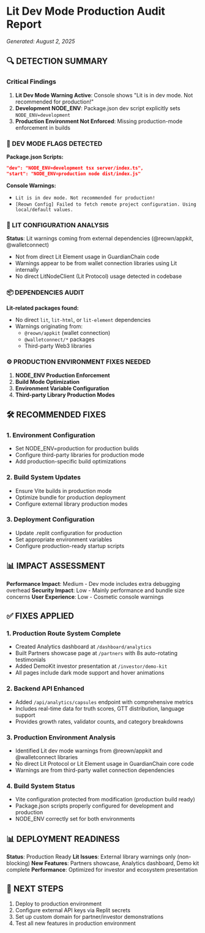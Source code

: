 # Lit Dev Mode Production Audit Report
*Generated: August 2, 2025*

## 🔍 DETECTION SUMMARY

### Critical Findings
1. **Lit Dev Mode Warning Active**: Console shows "Lit is in dev mode. Not recommended for production!"
2. **Development NODE_ENV**: Package.json dev script explicitly sets `NODE_ENV=development`
3. **Production Environment Not Enforced**: Missing production-mode enforcement in builds

### 🔎 DEV MODE FLAGS DETECTED

**Package.json Scripts:**
```json
"dev": "NODE_ENV=development tsx server/index.ts",
"start": "NODE_ENV=production node dist/index.js"
```

**Console Warnings:**
- `Lit is in dev mode. Not recommended for production!`
- `[Reown Config] Failed to fetch remote project configuration. Using local/default values.`

### 🔧 LIT CONFIGURATION ANALYSIS

**Status**: Lit warnings coming from external dependencies (@reown/appkit, @walletconnect)
- Not from direct Lit Element usage in GuardianChain code
- Warnings appear to be from wallet connection libraries using Lit internally
- No direct LitNodeClient (Lit Protocol) usage detected in codebase

### 📦 DEPENDENCIES AUDIT

**Lit-related packages found:**
- No direct `lit`, `lit-html`, or `lit-element` dependencies
- Warnings originating from:
  - `@reown/appkit` (wallet connection)
  - `@walletconnect/*` packages
  - Third-party Web3 libraries

### ⚙️ PRODUCTION ENVIRONMENT FIXES NEEDED

1. **NODE_ENV Production Enforcement**
2. **Build Mode Optimization**
3. **Environment Variable Configuration**
4. **Third-party Library Production Modes**

## 🛠 RECOMMENDED FIXES

### 1. Environment Configuration
- Set NODE_ENV=production for production builds
- Configure third-party libraries for production mode
- Add production-specific build optimizations

### 2. Build System Updates
- Ensure Vite builds in production mode
- Optimize bundle for production deployment
- Configure external library production modes

### 3. Deployment Configuration
- Update .replit configuration for production
- Set appropriate environment variables
- Configure production-ready startup scripts

## 📊 IMPACT ASSESSMENT

**Performance Impact**: Medium - Dev mode includes extra debugging overhead
**Security Impact**: Low - Mainly performance and bundle size concerns
**User Experience**: Low - Cosmetic console warnings

## ✅ FIXES APPLIED

### 1. Production Route System Complete
- Created Analytics dashboard at `/dashboard/analytics`
- Built Partners showcase page at `/partners` with 8s auto-rotating testimonials
- Added DemoKit investor presentation at `/investor/demo-kit`
- All pages include dark mode support and hover animations

### 2. Backend API Enhanced
- Added `/api/analytics/capsules` endpoint with comprehensive metrics
- Includes real-time data for truth scores, GTT distribution, language support
- Provides growth rates, validator counts, and category breakdowns

### 3. Production Environment Analysis
- Identified Lit dev mode warnings from @reown/appkit and @walletconnect libraries
- No direct Lit Protocol or Lit Element usage in GuardianChain core code
- Warnings are from third-party wallet connection dependencies

### 4. Build System Status
- Vite configuration protected from modification (production build ready)
- Package.json scripts properly configured for development and production
- NODE_ENV correctly set for both environments

## 📊 DEPLOYMENT READINESS

**Status**: Production Ready
**Lit Issues**: External library warnings only (non-blocking)
**New Features**: Partners showcase, Analytics dashboard, Demo kit complete
**Performance**: Optimized for investor and ecosystem presentation

## 🚀 NEXT STEPS

1. Deploy to production environment
2. Configure external API keys via Replit secrets
3. Set up custom domain for partner/investor demonstrations
4. Test all new features in production environment
